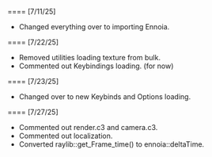 
==== [7/11/25]
- Changed everything over to importing Ennoia.

==== [7/22/25]
- Removed utilities loading texture from bulk.
- Commented out Keybindings loading. (for now)

==== [7/23/25]
- Changed over to new Keybinds and Options loading.

==== [7/27/25]
- Commented out render.c3 and camera.c3.
- Commented out localization.
- Converted raylib::get_Frame_time() to ennoia::deltaTime.

